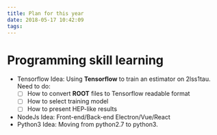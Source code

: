 ```yaml
---
title: Plan for this year
date: 2018-05-17 10:42:09
tags:
---
```


# Programming skill learning
* Tensorflow
  Idea: Using **Tensorflow** to train an estimator on 2lss1tau.
  Need to do:
  - [ ] How to convert **ROOT** files to Tensorflow readable format
  - [ ] How to select training model
  - [ ] How to present HEP-like results
* NodeJs
  Idea: Front-end/Back-end
  Electron/Vue/React
* Python3
  Idea: Moving from python2.7 to python3.
